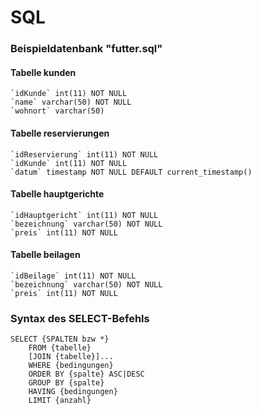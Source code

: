 # SQL

### Beispieldatenbank "futter.sql"
#### Tabelle kunden
    `idKunde` int(11) NOT NULL
    `name` varchar(50) NOT NULL
    `wohnort` varchar(50)

#### Tabelle reservierungen
    `idReservierung` int(11) NOT NULL
    `idKunde` int(11) NOT NULL
    `datum` timestamp NOT NULL DEFAULT current_timestamp()

#### Tabelle hauptgerichte
    `idHauptgericht` int(11) NOT NULL
    `bezeichnung` varchar(50) NOT NULL
    `preis` int(11) NOT NULL

#### Tabelle beilagen
    `idBeilage` int(11) NOT NULL
    `bezeichnung` varchar(50) NOT NULL
    `preis` int(11) NOT NULL

### Syntax des SELECT-Befehls
```
SELECT {SPALTEN bzw *}
    FROM {tabelle}
    [JOIN {tabelle}]...
    WHERE {bedingungen}
    ORDER BY {spalte} ASC|DESC
    GROUP BY {spalte}
    HAVING {bedingungen}
    LIMIT {anzahl}
```
